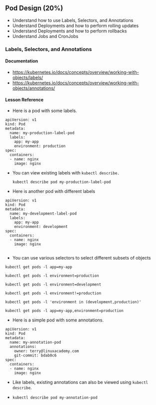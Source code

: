 ## Pod Design (20%)

* Understand how to use Labels, Selectors, and Annotations
* Understand Deployments and how to perform rolling updates
* Understand Deployments and how to perform rollbacks
* Understand Jobs and CronJobs


### Labels, Selectors, and Annotations

#### Documentation 

* <https://kubernetes.io/docs/concepts/overview/working-with-objects/labels/>
* <https://kubernetes.io/docs/concepts/overview/working-with-objects/annotations/>


#### Lesson Reference

* Here is a pod with some labels.

```
apiVersion: v1
kind: Pod
metadata:
  name: my-production-label-pod
  labels:
    app: my-app
    environment: production
spec:
  containers:
  - name: nginx
    image: nginx

```

* You can view existing labels with ``kubectl describe.``

  ``kubectl describe pod my-production-label-pod``

* Here is another pod with different labels

```
apiVersion: v1
kind: Pod
metadata:
  name: my-development-label-pod
  labels:
    app: my-app
    environment: development
spec:
  containers:
  - name: nginx
    image: nginx
  
 ```

* You can use various selectors to select different subsets of objects

```
kubectl get pods -l app=my-app

kubectl get pods -l environment=production

kubectl get pods -l environment=development

kubectl get pods -l environment!=production

kubectl get pods -l 'environment in (development,production)'

kubectl get pods -l app=my-app,environment=production

```

* Here is a simple pod with some annotations.

```
apiVersion: v1
kind: Pod
metadata:
  name: my-annotation-pod
  annotations:
    owner: terry@linuxacademy.com
    git-commit: bdab0c6
spec:
  containers:
  - name: nginx
    image: nginx

```

* Like labels, existing annotations can also be viewed using ``kubectl describe``.

 * ``kubectl describe pod my-annotation-pod``
 
 
